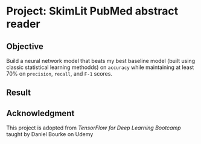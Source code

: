 # Project: SkimLit PubMed abstract reader

## Objective

Build a neural network model that beats my best baseline model (built using classic statistical learning methodds) on `accuracy` while maintaining at least $70$% on `precision`, `recall`, and `F-1` scores.

## Result

## Acknowledgment

This project is adopted from *TensorFlow for Deep Learning Bootcamp* taught by Daniel Bourke on Udemy

